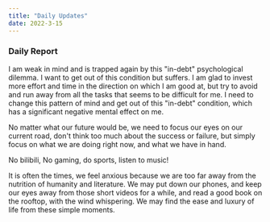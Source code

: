 ```yaml
---
title: "Daily Updates"
date: 2022-3-15
---
```


### Daily Report

I am weak in mind and is trapped again by this "in-debt" psychological dilemma. I want to get out of this condition but suffers. I am glad to invest more effort and time in the direction on which I am good at, but try to avoid and run away from all the tasks that seems to be difficult for me. I need to change this pattern of mind and get out of this "in-debt" condition, which has a significant negative mental effect on me.

No matter what our future would be, we need to focus our eyes on our current road, don't think too much about the success or failure, but simply focus on what we are doing right now, and what we have in hand.

No bilibili, No gaming, do sports, listen to music!

It is often the times, we feel anxious because we are too far away from the nutrition of humanity and literature. We may put down our phones, and keep our eyes away from those short videos for a while, and read a good book on the rooftop, with the wind whispering. We may find the ease and luxury of life from these simple moments.
